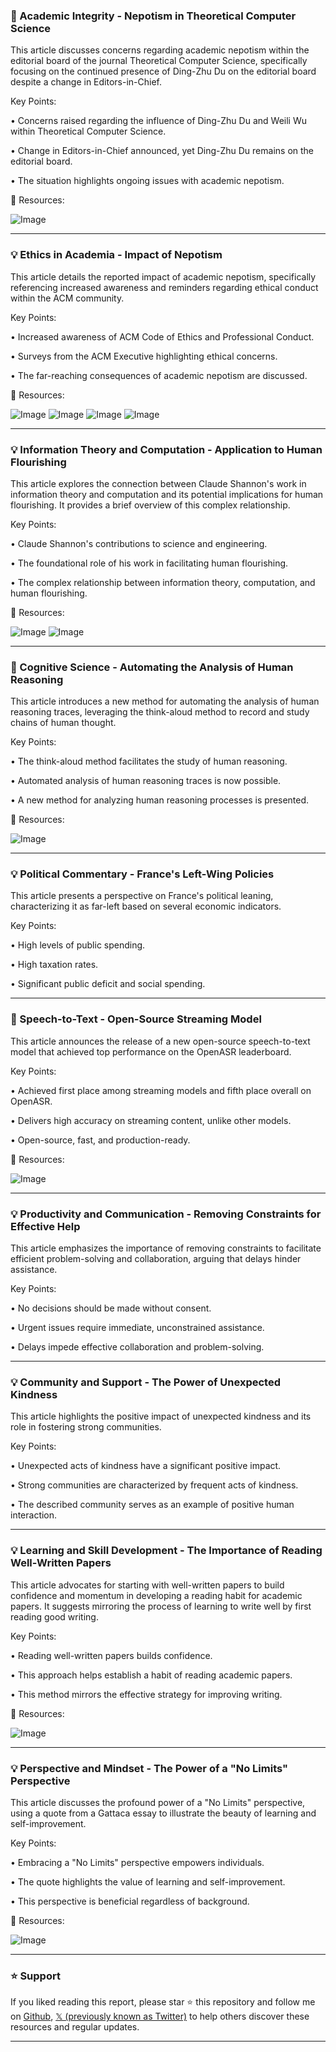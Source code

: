 ### 🤖 Academic Integrity -  Nepotism in Theoretical Computer Science

This article discusses concerns regarding academic nepotism within the editorial board of the journal Theoretical Computer Science, specifically focusing on the continued presence of Ding-Zhu Du on the editorial board despite a change in Editors-in-Chief.

Key Points:

• Concerns raised regarding the influence of Ding-Zhu Du and Weili Wu within Theoretical Computer Science.


•  Change in Editors-in-Chief announced, yet Ding-Zhu Du remains on the editorial board.


•  The situation highlights ongoing issues with academic nepotism.


🔗 Resources:

![Image](https://pbs.twimg.com/media/GuiUZR7XAAAf9Vp?format=jpg&name=small)


---

### 💡 Ethics in Academia -  Impact of Nepotism

This article details the reported impact of academic nepotism, specifically referencing increased awareness and reminders regarding ethical conduct within the ACM community.

Key Points:

•  Increased awareness of ACM Code of Ethics and Professional Conduct.


•  Surveys from the ACM Executive highlighting ethical concerns.


• The far-reaching consequences of academic nepotism are discussed.


🔗 Resources:

![Image](https://pbs.twimg.com/media/GujIXwcWYAAgZOz?format=jpg&name=360x360)
![Image](https://pbs.twimg.com/media/GujIdiIWoAA3_0B?format=jpg&name=small)
![Image](https://pbs.twimg.com/media/GujIm5IWIAAv8RK?format=jpg&name=small)
![Image](https://pbs.twimg.com/media/GujIvx6XwAA6ltR?format=jpg&name=small)


---

### 💡 Information Theory and Computation -  Application to Human Flourishing

This article explores the connection between Claude Shannon's work in information theory and computation and its potential implications for human flourishing.  It provides a brief overview of this complex relationship.


Key Points:

•  Claude Shannon's contributions to science and engineering.


•  The foundational role of his work in facilitating human flourishing.


• The complex relationship between information theory, computation, and human flourishing.


🔗 Resources:

![Image](https://pbs.twimg.com/media/GujArcDWoAARaXT?format=jpg&name=small)
![Image](https://pbs.twimg.com/media/E0SPDrQUUAI0Bi4?format=png&name=240x240)


---

### 🤖 Cognitive Science - Automating the Analysis of Human Reasoning

This article introduces a new method for automating the analysis of human reasoning traces, leveraging the think-aloud method to record and study chains of human thought.

Key Points:

•  The think-aloud method facilitates the study of human reasoning.


•  Automated analysis of human reasoning traces is now possible.


• A new method for analyzing human reasoning processes is presented.


🔗 Resources:

![Image](https://pbs.twimg.com/amplify_video_thumb/1938353524116525057/img/Fxcuzq0zuJir2xxx.jpg)


---

### 💡 Political Commentary - France's Left-Wing Policies

This article presents a perspective on France's political leaning, characterizing it as far-left based on several economic indicators.


Key Points:

• High levels of public spending.


• High taxation rates.


• Significant public deficit and social spending.


---

### 🚀 Speech-to-Text - Open-Source Streaming Model

This article announces the release of a new open-source speech-to-text model that achieved top performance on the OpenASR leaderboard.

Key Points:

• Achieved first place among streaming models and fifth place overall on OpenASR.


• Delivers high accuracy on streaming content, unlike other models.


• Open-source, fast, and production-ready.


🔗 Resources:

![Image](https://pbs.twimg.com/media/GucWRQ9XUAAUl8C?format=jpg&name=small)


---

### 💡 Productivity and Communication - Removing Constraints for Effective Help

This article emphasizes the importance of removing constraints to facilitate efficient problem-solving and collaboration, arguing that delays hinder assistance.

Key Points:

•  No decisions should be made without consent.


• Urgent issues require immediate, unconstrained assistance.


•  Delays impede effective collaboration and problem-solving.



---

### 💡 Community and Support - The Power of Unexpected Kindness

This article highlights the positive impact of unexpected kindness and its role in fostering strong communities.

Key Points:

•  Unexpected acts of kindness have a significant positive impact.


•  Strong communities are characterized by frequent acts of kindness.


•  The described community serves as an example of positive human interaction.


---

### 💡 Learning and Skill Development - The Importance of Reading Well-Written Papers

This article advocates for starting with well-written papers to build confidence and momentum in developing a reading habit for academic papers.  It suggests mirroring the process of learning to write well by first reading good writing.

Key Points:

•  Reading well-written papers builds confidence.


•  This approach helps establish a habit of reading academic papers.


•  This method mirrors the effective strategy for improving writing.


🔗 Resources:

![Image](https://pbs.twimg.com/media/GuWCrLTawAAZifu?format=png&name=small)


---

### 💡 Perspective and Mindset - The Power of a "No Limits" Perspective

This article discusses the profound power of a "No Limits" perspective, using a quote from a Gattaca essay to illustrate the beauty of learning and self-improvement.

Key Points:

•  Embracing a "No Limits" perspective empowers individuals.


•  The quote highlights the value of learning and self-improvement.


•  This perspective is beneficial regardless of background.


🔗 Resources:

![Image](https://pbs.twimg.com/media/GhbkDZYacAEJqA7?format=png&name=small)


---

### ⭐️ Support

If you liked reading this report, please star ⭐️ this repository and follow me on [Github](https://github.com/Drix10), [𝕏 (previously known as Twitter)](https://x.com/DRIX_10_) to help others discover these resources and regular updates.

---